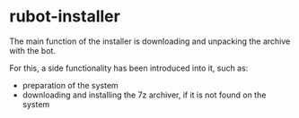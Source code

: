 # rubot-installer

The main function of the installer is downloading and unpacking the archive with the bot.

For this, a side functionality has been introduced into it, such as:
- preparation of the system
- downloading and installing the 7z archiver, if it is not found on the system
